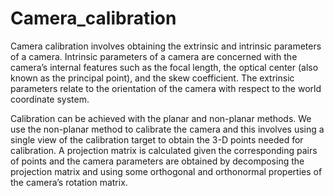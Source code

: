 # Camera_calibration
Camera calibration involves obtaining the extrinsic and intrinsic parameters of a camera. Intrinsic parameters of a camera are concerned with the camera’s internal features such as the focal length, the optical center (also known as the principal point), and the skew coefficient. The extrinsic parameters relate to the orientation of the camera with respect to the world coordinate system.

Calibration can be achieved with the planar and non-planar methods. We use the non-planar method to calibrate the camera and this involves using a single view of the calibration target to obtain the 3-D points needed for calibration. A projection matrix is calculated given the corresponding pairs of points and the camera parameters are obtained by decomposing the projection matrix and using some orthogonal and orthonormal properties of the camera’s rotation matrix.
